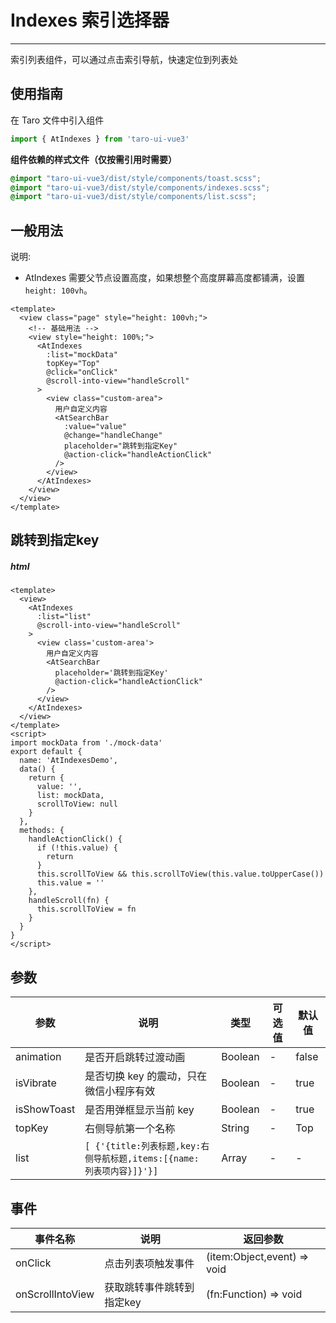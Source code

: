 # Indexes 索引选择器

---
索引列表组件，可以通过点击索引导航，快速定位到列表处

## 使用指南

在 Taro 文件中引入组件

```typescript
import { AtIndexes } from 'taro-ui-vue3'
```

**组件依赖的样式文件（仅按需引用时需要）**

```scss
@import "taro-ui-vue3/dist/style/components/toast.scss";
@import "taro-ui-vue3/dist/style/components/indexes.scss";
@import "taro-ui-vue3/dist/style/components/list.scss";
```

## 一般用法

说明:

* AtIndexes 需要父节点设置高度，如果想整个高度屏幕高度都铺满，设置 `height: 100vh`。


```vue
<template>
  <view class="page" style="height: 100vh;">
    <!-- 基础用法 -->
    <view style="height: 100%;">
      <AtIndexes
        :list="mockData"
        topKey="Top"
        @click="onClick"
        @scroll-into-view="handleScroll"
      >
        <view class="custom-area">
          用户自定义内容
          <AtSearchBar
            :value="value"
            @change="handleChange"
            placeholder="跳转到指定Key"
            @action-click="handleActionClick"
          />
        </view>
      </AtIndexes>
    </view>
  </view>
</template>
```



## 跳转到指定key


##### html

```vue
<template>
  <view>
    <AtIndexes
      :list="list"
      @scroll-into-view="handleScroll"
    >
      <view class='custom-area'>
        用户自定义内容
        <AtSearchBar  
          placeholder='跳转到指定Key' 
          @action-click="handleActionClick" 
        />
      </view>
    </AtIndexes>
  </view>
</template>
<script>
import mockData from './mock-data'
export default {
  name: 'AtIndexesDemo',
  data() {
    return {
      value: '',
      list: mockData,
      scrollToView: null
    }
  },
  methods: {
    handleActionClick() {
      if (!this.value) {
        return
      }
      this.scrollToView && this.scrollToView(this.value.toUpperCase())
      this.value = ''
    },
    handleScroll(fn) {
      this.scrollToView = fn
    }
  }
}
</script>
```


## 参数

| 参数       | 说明    | 类型    | 可选值   | 默认值   |
| ---------- | ------- | ------- | ------- | --- |
| animation | 是否开启跳转过渡动画 | Boolean  | - | false |
| isVibrate | 是否切换 key 的震动，只在微信小程序有效 | Boolean  | - | true |
| isShowToast | 是否用弹框显示当前 key | Boolean  | - | true |
| topKey | 右侧导航第一个名称 | String  | - | Top |
| list | `[ {'{title:列表标题,key:右侧导航标题,items:[{name: 列表项内容}]}'}]` | Array  | - | - |

## 事件

| 事件名称 | 说明          | 返回参数  |
|---------- |-------------- |---------- |
| onClick | 点击列表项触发事件 |  (item:Object,event) => void |
| onScrollIntoView | 获取跳转事件跳转到指定key | (fn:Function) => void |
